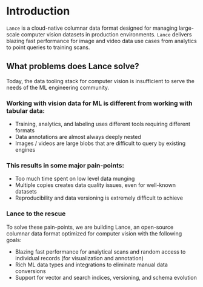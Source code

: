 # Introduction

`Lance` is a cloud-native columnar data format designed for managing
large-scale computer vision datasets in production environments.
`Lance` delivers blazing fast performance for image and video data use cases from analytics to point
queries to training scans.

## What problems does Lance solve?

Today, the data tooling stack for computer vision is insufficient to serve the needs of the ML engineering community.

### Working with vision data for ML is different from working with tabular data:
- Training, analytics, and labeling uses different tools requiring different formats
- Data annotations are almost always deeply nested
- Images / videos are large blobs that are difficult to query by existing engines

### This results in some major pain-points:
- Too much time spent on low level data munging
- Multiple copies creates data quality issues, even for well-known datasets
- Reproducibility and data versioning is extremely difficult to achieve

### Lance to the rescue
To solve these pain-points, we are building Lance, an open-source columnar data format optimized for computer vision with the following goals:
- Blazing fast performance for analytical scans and random access to individual records (for visualization and annotation)
- Rich ML data types and integrations to eliminate manual data conversions
- Support for vector and search indices, versioning, and schema evolution